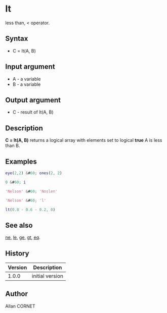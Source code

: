 # lt

less than, < operator.

## Syntax

- C = lt(A, B)

## Input argument

- A - a variable
- B - a variable

## Output argument

- C - result of lt(A, B)

## Description

  <p><b>C = lt(A, B)</b> returns a logical array with elements set to logical <b>true</b> A is less than B.</p>
  <p/>

## Examples

```matlab
eye(2,2) &#60; ones(2, 2)
```

```matlab
0 &#60; i
```

```matlab
'Nelson' &#60; 'Noslen'
```

```matlab
'Nelson' &#60; 'l'
```

```matlab
lt(0.8 - 0.6 - 0.2, 0)
```

## See also

[ne](ne.md), [le](le.md), [ge](ge.md), [gt](gt.md), [eq](eq.md).

## History

| Version | Description     |
| ------- | --------------- |
| 1.0.0   | initial version |

## Author

Allan CORNET
